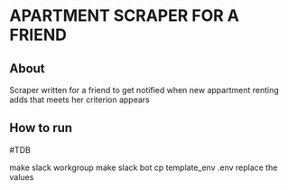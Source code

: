 # APARTMENT SCRAPER FOR A FRIEND


## About
Scraper written for a friend to get notified when new appartment renting adds that meets her criterion appears

## How to run
#TDB
 
make slack workgroup
make slack bot
cp template_env .env
replace the values